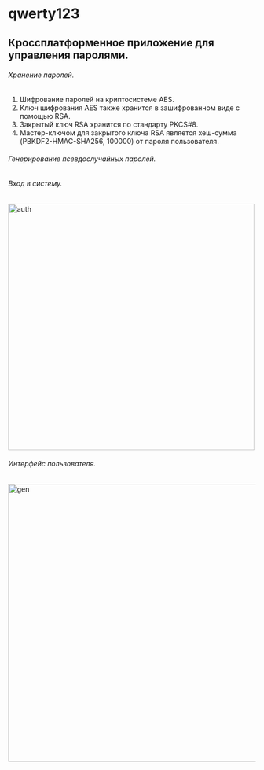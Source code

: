 # qwerty123
## Кроссплатформенное приложение для управления паролями.

###### Хранение паролей.
1. Шифрование паролей на криптосистеме AES.
2. Ключ шифрования AES также хранится в зашифрованном виде с помощью  RSA.
3. Закрытый ключ RSA хранится по стандарту PKCS#8.
4. Мастер-ключом для закрытого ключа RSA является хеш-сумма (PBKDF2-HMAC-SHA256, 100000) от пароля пользователя. 

###### Генерирование псевдослучайных паролей.

###### Вход в систему.
<img width="501" alt="auth" src="https://user-images.githubusercontent.com/22542567/121979373-baedd480-cd92-11eb-9c84-877b1096cd88.png">

###### Интерфейс пользователя.
<img width="565" alt="gen" src="https://user-images.githubusercontent.com/22542567/121979463-ea044600-cd92-11eb-9dec-22e70b44d5de.png">

